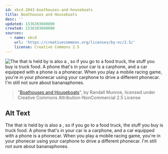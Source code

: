 ```yaml
---
id: xkcd.2043-boathouses-and-houseboats
title: Boathouses and Houseboats
desc: ''
updated: 1536303600000
created: 1536303600000
sources:
  - name: xkcd
    url: 'https://creativecommons.org/licenses/by-nc/2.5/'
    license: Creative Commons 2.5
---
```

![The <x> that is held by <y> is also a <y><x>, so if you go to a food truck, the stuff you buy is truck food. A phone that's in your car is a carphone, and a car equipped with a phone is a phonecar. When you play a mobile racing game, you're in your phonecar using your carphone to drive a different phonecar. I'm still not sure about bananaphones.](https://imgs.xkcd.com/comics/boathouses_and_houseboats.png)
> "[Boathouses and Houseboats](https://xkcd.com/2043/)", by Randall Munroe, licensed under Creative Commons Attribution-NonCommercial 2.5 License

## Alt Text
The <x> that is held by <y> is also a <y><x>, so if you go to a food truck, the stuff you buy is truck food. A phone that's in your car is a carphone, and a car equipped with a phone is a phonecar. When you play a mobile racing game, you're in your phonecar using your carphone to drive a different phonecar. I'm still not sure about bananaphones.
